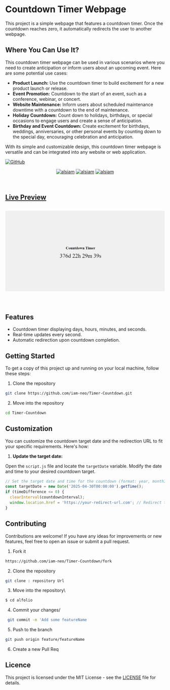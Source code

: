 # Countdown Timer Webpage

This project is a simple webpage that features a countdown timer. Once the countdown reaches zero, it automatically redirects the user to another webpage.
<br>

## Where You Can Use It?

This countdown timer webpage can be used in various scenarios where you need to create anticipation or inform users about an upcoming event. Here are some potential use cases:

- **Product Launch:** Use the countdown timer to build excitement for a new product launch or release.
- **Event Promotion:** Countdown to the start of an event, such as a conference, webinar, or concert.
- **Website Maintenance:** Inform users about scheduled maintenance downtime with a countdown to the end of maintenance.
- **Holiday Countdown:** Count down to holidays, birthdays, or special occasions to engage users and create a sense of anticipation.
- **Birthday and Event Countdown:** Create excitement for birthdays, weddings, anniversaries, or other personal events by counting down to the special day, encouraging celebration and anticipation.

With its simple and customizable design, this countdown timer webpage is versatile and can be integrated into any website or web application.
<br>

[![GitHub](https://img.shields.io/github/license/alsiam/alfolio?color=blue)](MIT-LICENSE.txt) 
<br>
<p align="center">
  <a href="https://count-timerr.netlify.app/" target="_blank"><img src="https://img.shields.io/badge/Live Preview-0077B5?style=for-the-badge&logo=vercel&logoColor=white" alt="alsiam" /></a> 
  <a href="https://github.com/iam-neo/Timer-Countdown/fork" target="_blank"><img src="https://img.shields.io/badge/Fork the Repository-088B5?style=for-the-badge&logo=website&logoColor=blue" alt="alsiam" /></a> 
  <a href="https://github.com/iam-neo/Timer-Countdown/archive/refs/heads/main.zip" target="_blank"><img src="https://img.shields.io/badge/Download-DC143C?style=for-the-badge&logo=website&logoColor=white" alt="alsiam" /></a> 
</p>
<br>

## [Live Preview](https://count-timerr.netlify.app/)

<h2 align="center">
  <img src="preview/preview.png" alt="Simplefolio" width="600px" />
  <br>
</h2>
<br>

## Features

- Countdown timer displaying days, hours, minutes, and seconds.
- Real-time updates every second.
- Automatic redirection upon countdown completion.
## Getting Started

To get a copy of this project up and running on your local machine, follow these steps:
1. Clone the repository
```bash
git clone https://github.com/iam-neo/Timer-Countdown.git
```
2. Move into the repository
```bash
cd Timer-Countdown
```

## Customization

You can customize the countdown target date and the redirection URL to fit your specific requirements. Here's how:

1. **Update the target date:**

Open the `script.js` file and locate the `targetDate` variable. Modify the date and time to your desired countdown target.

```javascript
// Set the target date and time for the countdown (format: year, monthIndex, day, hours, minutes, seconds)
const targetDate = new Date('2025-04-30T00:00:00').getTime();
if (timeDifference <= 0) {
  clearInterval(countdownInterval);
  window.location.href = 'https://your-redirect-url.com'; // Redirect to another webpage
}
``````

## Contributing
Contributions are welcome! If you have any ideas for improvements or new features, feel free to open an issue or submit a pull request.

1. Fork it 
```bash 
https://github.com/iam-neo/Timer-Countdown/fork
``````
2.  Clone the repository
```bash
git clone : repository Url
```
3. Move into the repository\
```bash
$ cd alfolio
```
4. Commit your changes/
```bash
 git commit -m 'Add some featureName
 ```
5. Push to the branch 
```bash
git push origin feature/featureName
```
6. Create a new Pull Req

## Licence

This project is licensed under the MIT License - see the [LICENSE](MIT-LICENSE.txt) file for details.